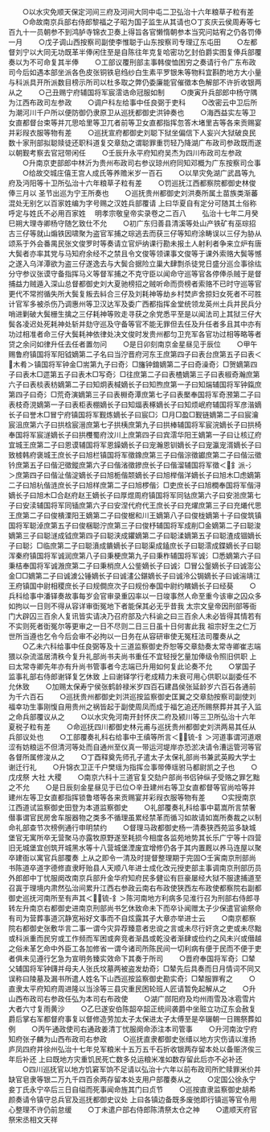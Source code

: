 <!-- { "loadSidebar": true } -->
　　○以水灾免顺天保定河间三府及河间大同中屯二卫弘治十六年粮草子粒有差
　　○命故南京兵部右侍郎黎福之子昭为国子监生从其请也○丁亥庆云侯周寿等七百九十一员朝参不到鸿胪寺锦衣卫奏上得旨各官懒惰朝参本当究问姑宥之仍各罚俸一月
　　○戊子调山西按察司副使李惟聪于山东按察司专理辽东屯田
　　○左都督刘宁以大同无功既革半俸闲住至是自陈往年克复哈密功乞封伯爵实图复俸兵部覆奏以为不可命复其半俸
　　○工部议覆刑部主事韩俊恤困穷之奏请行令广东布政司今后如遇本部坐派各色皮张铜铁皂绉纱白生素平罗银朱等物料宜斟酌地方大小量与科派具开所派数目榜示所司以杜多取之弊仍委廉能官催徵本色解部不许折收银两从之
　　○己丑赐宁府辅国将军宸澐诰命冠服如制
　　○庚寅升兵部郎中杨守隅为江西布政司左参政
　　○调户科左给事中任良弼于吏科
　　○改密云中卫后所为潮河川千户所以便防御仍隶原卫从巡抚都御史洪钟奏也
　　○海西益实左等卫女直都督台束等并兀思哈里等卫兀者前等卫女直都指挥忽答木堵里吉等各来贡赐宴并彩叚衣服等物有差
　　○巡抚宣府都御史刘聪下狱坐偏信下人妄兴大狱破良民数十家刑部拟聪赎徒还职科道复交章劾之谓聪罪重罚轻乃降湖广布政司参政既而遂以朝觐考察去官冠带闲任
　　○壬辰升永平府知府吴杰为四川布政司左参政
　　○升南京吏部郎中林沂为贵州布政司右参议琼州府同知邓概为广东按察司佥事
　　○给故交城庄僖王宫人成氏等养赡米岁一百石
　　○以旱灾免湖广武昌等九府及沔阳等十卫所弘治十六年粮草子粒有差
　　○罚巡抚江西都察院都御史林俊俸三月以  圣节出巡为宁王所奏也
　　○巡抚贵州都御史刘洪奏所属土苗族类渐蕃混处无别乞以百家姓编为字号赐之汉姓兵部覆请  上曰华夏自有定分可随其土俗称呼定与姓氏不必用百家姓
　明孝宗敬皇帝实录卷之二百八
　　弘治十七年二月癸巳朔大理寺卿杨守随乞致仕不允
　　○初广东归善县清溪等处山产铁矿有巫琮招古三仔等就山煽铁因啸聚为盗官军捕之琮逃去而获三仔等知府涂畴误以三仔为胁从颂系于外会番禺民张文俊罗时等奏请立官炉纳课行勘未报土人射利者争来立炉有唐大鬓者亦率其党与马知府余经不之禁且令文俊等领课事文俊等于课外索赂大鬓等憾之遂入乌洋潭欲为盗三仔遂逸去与大鬓合据险立巢大肆剽杀徒党日盛分巡佥事徐纮分守参议张谟守备指挥马义等督军捕之不克守臣以闻命守巡等官各停俸杀贼于是督捕益力贼遁入深山总督都御史刘大夏驰榜招之贼听命而赍榜者索赂不已时守巡等官更代不常拊循失所大鬓复叛去紏合三仔及刘耗神等劫乡村焚庐舍掠妇女死者不可胜计官军多被杀伤乃调惠州等卫汉达军及委广西都指挥金堂统领龙英州土兵并民兵分哨进剿破大鬓栅生擒之三仔耗神等败走寻获之余党悉平至是以闻法司上其狱三仔大鬓各凌迟处死耗神处斩并劾守巡及守备等官不能无罪但去任及升任者多且其中亦有功过相准者命三仔大鬓耗神依律处决文俊时发贵州都匀卫充军各官功过相等略等者贷之余问如律升任去任者置勿问
　　○是日卯刻南京金星昼见于辰位
　　○甲午赐鲁府镇国将军阳钺嫡第二子名曰当泞晋府河东王庶第四子曰表台庶第五子曰表＜木肴＞镇国将军钟金□耑第九子曰奇氵□旛钟錥嫡第二子曰奇澡奇氵□贺嫡第四子曰表木□遝第五子曰表木□写奇氵□往庶第二子曰表楂嫡第三子曰表椒奇瀚庶第六子曰表棪表枋嫡第二子曰知炯表椷嫡长子曰知煦庶第一子曰知煓辅国将军钟鎎庶第四子曰奇氵□荒奇演嫡第三子曰表棩奇潭庶第七子曰表檿奉国将军奇滪第二子曰表枝奇涀嫡第一子曰表柜表棚嫡长子曰知煏表椓嫡长子曰知烦岷府辅国将军彦湝嫡长子曰誉木□冒宁府镇国将军觐炼嫡长子曰宸□氵□月□盈□觐链嫡第二子曰宸瀹宸沮庶第六子曰拱梒宸溍庶第七子拱桋庶第九子曰拱棒辅国将军宸浣嫡长子曰拱椅奉国将军宸澻嫡长子曰拱欆蜀府汶川上庶第四子曰宾澐华阳王嫡第一子曰让核辽府宜城王庶第二子曰恩谟辅国将军恩鐰嫡长子曰宠瀚恩钏嫡长子曰宠瀛宠湑嫡长子曰致榩韩府褒城王庶长子曰旭栏镇国将军徵鐌庶第三子曰偕淙徵钀庶第二子曰偕沄徵钤庶第五子曰偕汜徵鏦庶第六子曰偕渻徵鏒庶长子曰偕溜辅国将军徵＜釒派-氵＞庶第四子曰偕沚偕淀嫡长子曰旭栀偕颒嫡长子曰旭榉偕洋嫡长子曰旭木□虑嫡第二子曰旭杭偕涟庶长子曰旭样庶第二子曰旭椤偕氵□吏庶长子曰旭橺奉国将军偕浔嫡长子曰旭木□合赵府赵王嫡长子曰厚煜周府镇国将军同钴庶第六子曰安湁庶第七子曰安渎辅国将军同锸庶第六子曰安涅代府代王庶长子曰充燿庶第三子曰充爔代思王庶第二子曰俊樻溧阳王嫡第二子曰俊椐和川王嫡第八子曰俊栊嫡第十子曰俊筑镇国将军聪淖庶第五子曰俊梱聪泞庶第三子曰俊杼辅国将军成削□金嫡第二子曰聪浚嫡第三子曰聪澻成钺庶第四子曰聪浃成鑺嫡第二子曰聪渘嫡第五子曰聪渣成锢嫡长子曰聪氵□临庶第二子曰聪濆成鐀嫡长子曰聪渠成鎑庶长子曰聪澐成鍱嫡长子曰聪浑秦府镇国将军诚润庶第八子曰秉梗庶第九子曰秉柞辅国将军诚氵□悉嫡第六子曰秉桔奉国将军诚溵庶第二子曰秉梢庶人公鈭嫡长子曰诚氵□冒公鎜嫡长子曰诚澎公金□□嫡第二子曰诚澞公锤嫡长子曰诚澅公鍖嫡长子曰诚泠公锔嫡长子曰诚湍靖江王府镇国中尉相稷庶长子曰规僴庶次子曰规份奉国中尉约矉嫡长子曰经葵
　　○兵科给事中潘铎奏故事每岁会官审录重囚率以一日竣事然人命至重今该审之囚众多如拘以一日则不得从容详审衘冤地下者能保其必无乎昔我  太宗文皇帝因刑部等衙门大辟囚三百余人复讯皆实请决乃召府部及六科谕之曰三百余人未必皆得其情若有不实则死者衘冤尔等更审之一日不尽则二日三日虽十日何害此我  祖宗好生之仁万世所当遵也乞令今后会审不必拘以一日务在从容研审使无冤枉法司覆奏从之
　　○乙未六科给事中任良弼等及十三道监察御史乔恕等交章劾奏太常寺卿崔志端猥以杂流滥居清秩今复升礼部尚书夫尚书重任不宜轻授乞量加俸级令照旧供职  上曰太常寺卿先年亦有升尚书管事者今志端已升用如何复此论奏不允
　　○掌国子监事礼部右侍郎谢铎复乞休致  上曰谢铎学行老成精力未衰可用心供职以副委任不允休致
　　○加赐太保寿宁侯张鹤龄禄米岁四百石建昌侯张延龄岁六百石各通前为千六百石
　　○巡抚贵州都御史刘洪巡按监察御史匡翼之交章劾按察司副使刘福幸功生事刚愎自用贵州之祸皆起于副使周凤而成于福乞追还所赐祭葬并其子入监之命兵部覆议从之
　　○以水灾免河南开封怀庆二府及颍川等三卫所弘治十六年夏税子粒有差
　　○命巡抚四川都御史林元甫与巡抚贵州都御史刘洪两易其任从兵部议处也
　　○工部覆奏礼科右给事中王缜等所言＜锍-釒＞河道事谓河道艰涩有妨粮运不但清河等处而自通州至仪真一带运河堤岸亦恐淤决请令漕运管河等官各督所属修浚从之
　　○丁酉释奠先师孔子遣太子太保礼部尚书兼武英殿大学士谢迁行礼
　　○升锦衣卫正千户樊瑶为指挥佥事带俸瑶驸马都尉凯之子也
　　○戊戌祭  大社  大稷
　　○南京六科十三道官复交劾户部尚书侣钟纵子受赂之罪乞黜之不允
　　○是日辰刻金星昼见于已位○辛丑建州右等卫女直都督等官尚哈等并建州左等卫女直都指挥锁鲁塔等各来贡赐宴并彩叚衣服等物有差
　　○实授南京江西道试监察御史田登为本道监察御史
　　○礼部覆奏礼科给事中葛嵩所言禁奢僣事谓官民房舍车服器物之类多不循理虽累经禁革而循习如故请如嵩所奏裁之以制命礼部查节次榜例通行申明禁约
　　○督理马政都御史杨一清奏狭西苑监多缺城堡官无寓所卒无营聚马亦露牧原野遂至耗损今相度各监苑地势其长乐广宁等十四营旧无城堡宜创筑开城黑水等十八营城堡湮废宜增修仍各于其内置厩以养马连屋以聚卒建衙以寓官兵部覆奏  上从之即令一清及时提督整理期于完固○壬寅南京刑部尚书陈道卒道字德修直隶盱贻县人天顺八年进士成化改元授吏部主事调南京刑部历员外郎郎中丁忧服阕改南京兵部升金华府知府民多健讼有巨豪屡经大狱不服逮捕道至召寘于理境内肃然弘治间累升江西右参政云南右布政使狭西左布政使都察院右副都御史巡抚河南所至有声其＜锍-釒＞陈河南地方利病多见淮行召为刑部右侍郎寻转左升南京右都御史进南京刑部尚书乞休致命未下而卒讣闻赠太子少保遣官谕祭命有司为营葬事道沉静宽裕好文事而不自炫露其子大章亦举进士云
　　○南京都察院右都御史张敷华言二事一谓今灾异荐臻意者忠谠之言或未尽行奸贪之吏或未尽黜或科派重而民穷或工作频而军困或奔竞者渐昌或乾没者渐肆或俭约之风未兴或僣越之俗未革乞命中外臣工各加修省一谓今诸司所陈民间一切利病有便于民而不便于吏者俱未见遵行乞急为宣明务臻实效命下其奏于所司
　　○晋府奉国将军奇氵□辇父辅国将军钟鑮并母夫人张氏坟墓两被盗发劫奇氵□辇先后具奏而日月情词不同又误称曰陵墓及漏书所遣人姓名下山西巡按监察御史勘实奇氵□辇服罪宥之
　　○直隶太平府知府周进隆以当涂等三县灾重民困轮班人匠请暂免起解从之
　　○升山西布政司右参政任弘为本司右布政使
　　○湖广郧阳府及均州雨雪及冰雹雪片大者六寸复雨黄沙
　　○乙巳遂安伯陈韶卒韶正统间袭爵中坐赃立功辽东会赦复爵后掌右军都督府事复以督修造劳加太子太保进太子太傅至是卒辍朝一日赐祭葬如例
　　○丙午通政使司右通政姜清丁忧服阕命添注本司管事
　　○升河南汝宁府知府张子麟为山西布政司右参政
　　○巡抚直隶都御史张缙以地方灾伤请以淮扬庐凤四府并徐州弘治十七年兑军粮米十五万五千石折收银两存留本处以备赈济俟三年后补还  上曰既地方灾重饥民死亡数多兑运粮米准如数存留此后亦不必补还
　　○四川巡抚官以地方饥窘军饷不足请以弘治十六年以前布政司所贮赎罪米价并缺官皂隶等银二万九千四百余两存留本处支用户部覆奏从之
　　○定国公徐永宁妾丁氏永宁卒后三日自缢而死事闻命旌其门曰贞节
　　○巡按直隶监察御史胡希颜奏请令镇守总兵官及巡抚都御史议处  上曰各镇边备既多废弛即行镇巡等官令用心整理不许仍前怠缓
　　○丁未遣户部右侍郎陈清祭太仓之神
　　○遣顺天府官祭宋丞相文天祥
